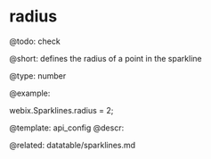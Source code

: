 radius
=============

@todo:
	check 


@short: defines the radius of a point in the sparkline
	

@type: number

@example:

webix.Sparklines.radius = 2;

@template:	api_config
@descr:

@related:
	datatable/sparklines.md

